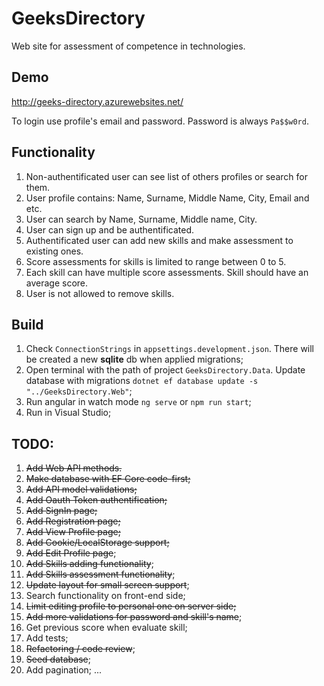 # GeeksDirectory

Web site for assessment of competence in technologies.

## Demo

http://geeks-directory.azurewebsites.net/

To login use profile's email and password. Password is always `Pa$$w0rd`.

## Functionality

1. Non-authentificated user can see list of others profiles or search for them.
2. User profile contains: Name, Surname, Middle Name, City, Email and etc.
3. User can search by Name, Surname, Middle name, City.
4. User can sign up and be authentificated.
5. Authentificated user can add new skills and make assessment to existing ones.
6. Score assessments for skills is limited to range between 0 to 5.
7. Each skill can have multiple score assessments. Skill should have an average score.
8. User is not allowed to remove skills.

## Build

1. Check `ConnectionStrings` in `appsettings.development.json`. There will be created a new **sqlite** db when applied migrations;
2. Open terminal with the path of project `GeeksDirectory.Data`. Update database with migrations `dotnet ef database update -s "../GeeksDirectory.Web"`;
3. Run angular in watch mode `ng serve` or `npm run start`;
4. Run in Visual Studio;

## TODO:

1. ~~Add Web API methods.~~
2. ~~Make database with EF Core code-first;~~
3. ~~Add API model validations;~~
4. ~~Add Oauth Token authentification;~~
5. ~~Add SignIn page;~~
6. ~~Add Registration page;~~
7. ~~Add View Profile page;~~
8. ~~Add Cookie/LocalStorage support;~~
9. ~~Add Edit Profile page~~;
10. ~~Add Skills adding functionality~~;
11. ~~Add Skills assessment functionality~~;
12. ~~Update layout for small screen support~~;
13. Search functionality on front-end side;
14. ~~Limit editing profile to personal one on server side;~~
15. ~~Add more validations for password and skill's name~~;
16. Get previous score when evaluate skill;
17. Add tests;
18. ~~Refactoring / code review~~;
19. ~~Seed database~~;
20. Add pagination;
    ...

